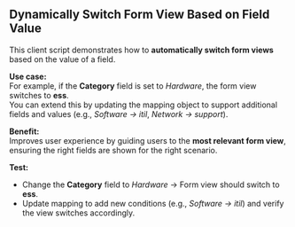## Dynamically Switch Form View Based on Field Value

This client script demonstrates how to **automatically switch form views** based on the value of a field.

**Use case:**  
For example, if the **Category** field is set to *Hardware*, the form view switches to **ess**.  
You can extend this by updating the mapping object to support additional fields and values (e.g., *Software → itil*, *Network → support*).

**Benefit:**  
Improves user experience by guiding users to the **most relevant form view**, ensuring the right fields are shown for the right scenario.

**Test:**  
- Change the **Category** field to *Hardware* → Form view should switch to **ess**.  
- Update mapping to add new conditions (e.g., *Software → itil*) and verify the view switches accordingly.
